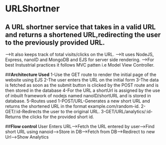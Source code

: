 # URLShortner
## A URL shortner service that takes in a valid URL and returns a shortened URL,redirecting the user to the previously provided URL.

-->It also keeps track of total visits/clicks on the URL.
-->It uses NodeJS, Express, nanoID and MongoDB and EJS for server side rendering.
-->For best Instustrial practices it follows MVC patten i.e Model View Controller.

##**Architecture Used**
1-Use the GET route to render the initial page of the website using EJS
2-The user enters the URL on the initial form
3-The data is fetched as soon as the submit button is clicked by the POST route and is then stored in the database
4-For the URL a shortUrl is assigned by the use of inbuilt framework of nodejs named nanoID/shortURL and is stored in database.
5-Routes used
  1-POST/URL-Generates a new short URL and returns the shortened URL in the format example.com/random-id.
  2-GET/:id-Redirects the user to the original URL.
  3-GET/URL/analytics/:id-Returns the clicks for the provided short id.


##**Flow control**
User Enters URL-->Fetch the URL entered by user-->Find short URL using nanoid-->Store in DB-->Fetch from DB-->Redirect to new Url-->Show Analytics
